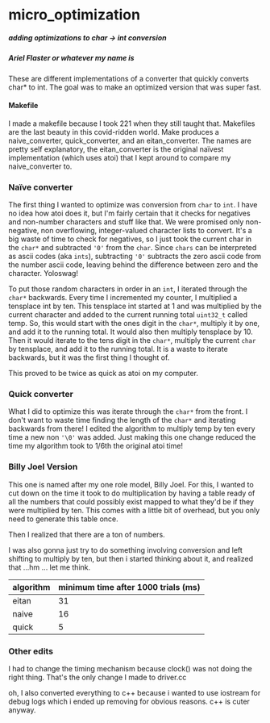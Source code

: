 # micro_optimization

##### adding optimizations to char -> int conversion
##### Ariel Flaster or whatever my name is

These are different implementations of a converter that quickly converts char* to int. The goal was to make an optimized version that was super fast. 

#### Makefile

I made a makefile because I took 221 when they still taught that. Makefiles are the last beauty in this covid-ridden world. Make produces a naive_converter, quick_converter, and an eitan_converter. The names are pretty self explanatory, the eitan_converter is the original naïvest implementation (which uses atoi) that I kept around to compare my naive_converter to.


### Naïve converter

The first thing I wanted to optimize was conversion from `char` to `int`. I have no idea how atoi does it, but I'm fairly certain that it checks for negatives and non-number characters and stuff like that. We were promised only non-negative, non overflowing, integer-valued character lists to convert. It's a big waste of time to check for negatives, so I just took the current char in the `char*` and subtracted `'0'` from the `char`. Since `chars` can be interpreted as ascii codes (aka `ints`), subtracting `'0'` subtracts the zero ascii code from the number ascii code, leaving behind the difference between zero and the character. Yoloswag!

To put those random characters in order in an `int`, I iterated through the `char*` backwards. Every time I incremented my counter, I multiplied a tensplace int by ten. This tensplace int started at 1 and was multiplied by the current character and added to the current running total `uint32_t` called temp. So, this would start with the ones digit in the `char*`, multiply it by one, and add it to the running total. It would also then multiply tensplace by 10. Then it would iterate to the tens digit in the `char*`, multiply the current `char` by tensplace, and add it to the running total. It is a waste to iterate backwards, but it was the first thing I thought of.

This proved to be twice as quick as atoi on my computer.

### Quick converter

What I did to optimize this was iterate through the `char*` from the front. I don't want to waste time finding the length of the `char*` and iterating backwards from there! I edited the algorithm to multiply temp by ten every time a new non `'\0'` was added. Just making this one change reduced the time my algorithm took to 1/6th the original atoi time!


### Billy Joel Version

This one is named after my one role model, Billy Joel. For this, I wanted to cut down on the time it took to do multiplication by having a table ready of all the numbers that could possibly exist mapped to what they'd be if they were multiplied by ten. This comes with a little bit of overhead, but you only need to generate this table once. 

Then I realized that there are a ton of numbers.


I was also gonna just try to do something involving conversion and left shifting to multiply by ten, but then i started thinking about it, and realized that ...hm ... let me think.


| algorithm | minimum time after 1000 trials (ms) |
|-----------|-------------------------------------|
|   eitan   |            31                       |
|   naive   |            16                       |
|   quick   |            5                        |

### Other edits

I had to change the timing mechanism because clock() was not doing the right thing. That's the only change I made to driver.cc

oh, I also converted everything to c++ because i wanted to use iostream for debug logs which i ended up removing for obvious reasons. c++ is cuter anyway.
